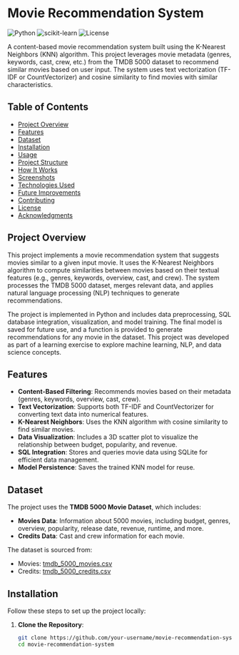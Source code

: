 # Movie Recommendation System

![Python](https://img.shields.io/badge/Python-3.11-blue) ![scikit-learn](https://img.shields.io/badge/scikit--learn-1.4-orange) ![License](https://img.shields.io/badge/license-MIT-green)

A content-based movie recommendation system built using the K-Nearest Neighbors (KNN) algorithm. This project leverages movie metadata (genres, keywords, cast, crew, etc.) from the TMDB 5000 dataset to recommend similar movies based on user input. The system uses text vectorization (TF-IDF or CountVectorizer) and cosine similarity to find movies with similar characteristics.

## Table of Contents
- [Project Overview](#project-overview)
- [Features](#features)
- [Dataset](#dataset)
- [Installation](#installation)
- [Usage](#usage)
- [Project Structure](#project-structure)
- [How It Works](#how-it-works)
- [Screenshots](#screenshots)
- [Technologies Used](#technologies-used)
- [Future Improvements](#future-improvements)
- [Contributing](#contributing)
- [License](#license)
- [Acknowledgments](#acknowledgments)

## Project Overview
This project implements a movie recommendation system that suggests movies similar to a given input movie. It uses the K-Nearest Neighbors algorithm to compute similarities between movies based on their textual features (e.g., genres, keywords, overview, cast, and crew). The system processes the TMDB 5000 dataset, merges relevant data, and applies natural language processing (NLP) techniques to generate recommendations.

The project is implemented in Python and includes data preprocessing, SQL database integration, visualization, and model training. The final model is saved for future use, and a function is provided to generate recommendations for any movie in the dataset. This project was developed as part of a learning exercise to explore machine learning, NLP, and data science concepts.

## Features
- **Content-Based Filtering**: Recommends movies based on their metadata (genres, keywords, overview, cast, crew).
- **Text Vectorization**: Supports both TF-IDF and CountVectorizer for converting text data into numerical features.
- **K-Nearest Neighbors**: Uses the KNN algorithm with cosine similarity to find similar movies.
- **Data Visualization**: Includes a 3D scatter plot to visualize the relationship between budget, popularity, and revenue.
- **SQL Integration**: Stores and queries movie data using SQLite for efficient data management.
- **Model Persistence**: Saves the trained KNN model for reuse.

## Dataset
The project uses the **TMDB 5000 Movie Dataset**, which includes:
- **Movies Data**: Information about 5000 movies, including budget, genres, overview, popularity, release date, revenue, runtime, and more.
- **Credits Data**: Cast and crew information for each movie.

The dataset is sourced from:
- Movies: [tmdb_5000_movies.csv](https://raw.githubusercontent.com/4GeeksAcademy/k-nearest-neighbors-project-tutorial/main/tmdb_5000_movies.csv)
- Credits: [tmdb_5000_credits.csv](https://raw.githubusercontent.com/4GeeksAcademy/k-nearest-neighbors-project-tutorial/main/tmdb_5000_credits.csv)

## Installation
Follow these steps to set up the project locally:

1. **Clone the Repository**:
   ```bash
   git clone https://github.com/your-username/movie-recommendation-system.git
   cd movie-recommendation-system